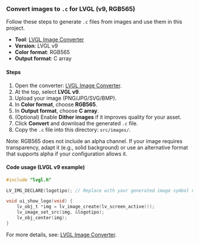 ### Convert images to `.c` for LVGL (v9, RGB565)

Follow these steps to generate `.c` files from images and use them in this project.

- **Tool**: [LVGL Image Converter](https://lvgl.io/tools/imageconverter)
- **Version**: LVGL v9
- **Color format**: RGB565
- **Output format**: C array

#### Steps
1. Open the converter: [LVGL Image Converter](https://lvgl.io/tools/imageconverter).
2. At the top, select **LVGL v9**.
3. Upload your image (PNG/JPG/SVG/BMP).
4. In **Color format**, choose **RGB565**.
5. In **Output format**, choose **C array**.
6. (Optional) Enable **Dither images** if it improves quality for your asset.
7. Click **Convert** and download the generated `.c` file.
8. Copy the `.c` file into this directory: `src/images/`.

Note: RGB565 does not include an alpha channel. If your image requires transparency, adapt it (e.g., solid background) or use an alternative format that supports alpha if your configuration allows it.

#### Code usage (LVGL v9 example)
```c
#include "lvgl.h"

LV_IMG_DECLARE(logotipo); // Replace with your generated image symbol name

void ui_show_logo(void) {
    lv_obj_t *img = lv_image_create(lv_screen_active());
    lv_image_set_src(img, &logotipo);
    lv_obj_center(img);
}
```

For more details, see: [LVGL Image Converter](https://lvgl.io/tools/imageconverter).


